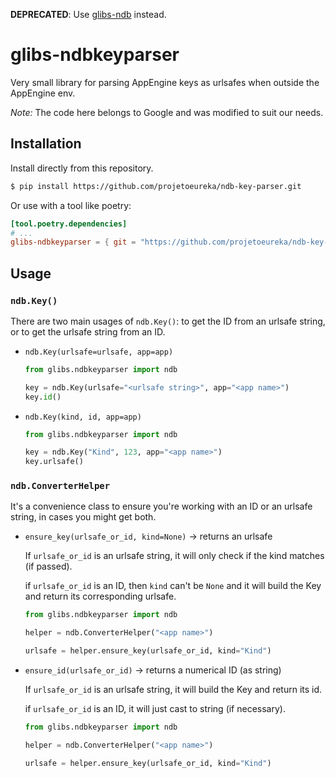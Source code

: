 **DEPRECATED**: Use [glibs-ndb](https://github.com/projetoeureka/glibs-ndb) instead.

# glibs-ndbkeyparser

Very small library for parsing AppEngine keys as urlsafes when outside the
AppEngine env.

_Note:_ The code here belongs to Google and was modified to suit our needs.

## Installation

Install directly from this repository.

```bash
$ pip install https://github.com/projetoeureka/ndb-key-parser.git
```

Or use with a tool like poetry:

```toml
[tool.poetry.dependencies]
# ...
glibs-ndbkeyparser = { git = "https://github.com/projetoeureka/ndb-key-parser.git" }
```

## Usage

### `ndb.Key()`

There are two main usages of `ndb.Key()`: to get the ID from an urlsafe string, or to get the urlsafe string from an ID.

- `ndb.Key(urlsafe=urlsafe, app=app)`

  ```python
  from glibs.ndbkeyparser import ndb

  key = ndb.Key(urlsafe="<urlsafe string>", app="<app name>")
  key.id()
  ```

- `ndb.Key(kind, id, app=app)`

  ```python
  from glibs.ndbkeyparser import ndb

  key = ndb.Key("Kind", 123, app="<app name>")
  key.urlsafe()
  ```

### `ndb.ConverterHelper`

It's a convenience class to ensure you're working with an ID or an urlsafe string, in cases you might get both.

- `ensure_key(urlsafe_or_id, kind=None)` -> returns an urlsafe

  If `urlsafe_or_id` is an urlsafe string, it will only check if the kind matches (if passed).

  if `urlsafe_or_id` is an ID, then `kind` can't be `None` and it will build the Key and return its corresponding urlsafe.

  ```python
  from glibs.ndbkeyparser import ndb

  helper = ndb.ConverterHelper("<app name>")

  urlsafe = helper.ensure_key(urlsafe_or_id, kind="Kind")
  ```

- `ensure_id(urlsafe_or_id)` -> returns a numerical ID (as string)

  If `urlsafe_or_id` is an urlsafe string, it will build the Key and return its id.

  if `urlsafe_or_id` is an ID, it will just cast to string (if necessary).

  ```python
  from glibs.ndbkeyparser import ndb

  helper = ndb.ConverterHelper("<app name>")

  urlsafe = helper.ensure_key(urlsafe_or_id, kind="Kind")
  ```
